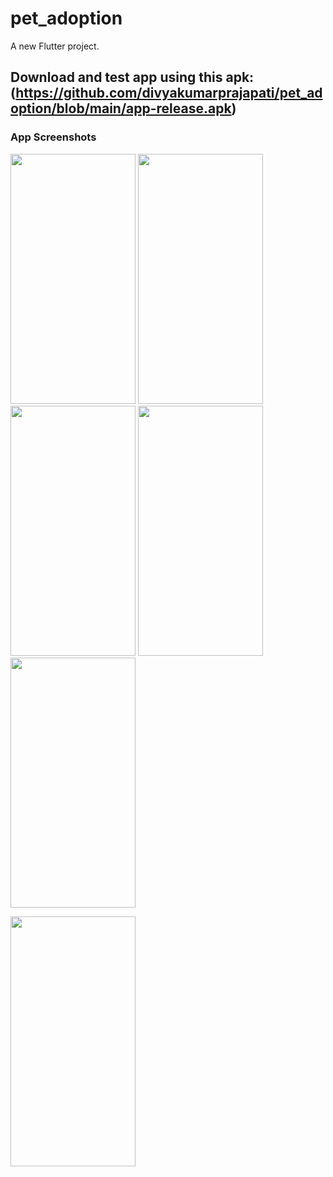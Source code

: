 # pet_adoption

A new Flutter project.

## Download and test app using this apk: (https://github.com/divyakumarprajapati/pet_adoption/blob/main/app-release.apk)

### App Screenshots

<img src="https://user-images.githubusercontent.com/50908133/236599489-83694374-ebb3-4184-85a6-6a079c9b04b6.png" width="200" height="400" /> <img src="https://user-images.githubusercontent.com/50908133/236599493-9f004906-6e90-44fc-a0af-0b41430d46ed.png" width="200" height="400" /> <img src="https://user-images.githubusercontent.com/50908133/236599495-e172b9e0-77de-484f-b885-8cf99a8f84d8.png" width="200" height="400" /> <img src="https://user-images.githubusercontent.com/50908133/236599496-11a6929b-37d0-4c7b-bf2f-c0f7cf461de0.png" width="200" height="400" /> <img src="https://user-images.githubusercontent.com/50908133/236599497-852b49f0-b9b0-4ce6-8514-0cb85c75c4af.png" width="200" height="400" />

<img src="https://user-images.githubusercontent.com/50908133/236599498-b650aec6-101a-4171-a937-8504c8c58602.png" width="200" height="400" />
